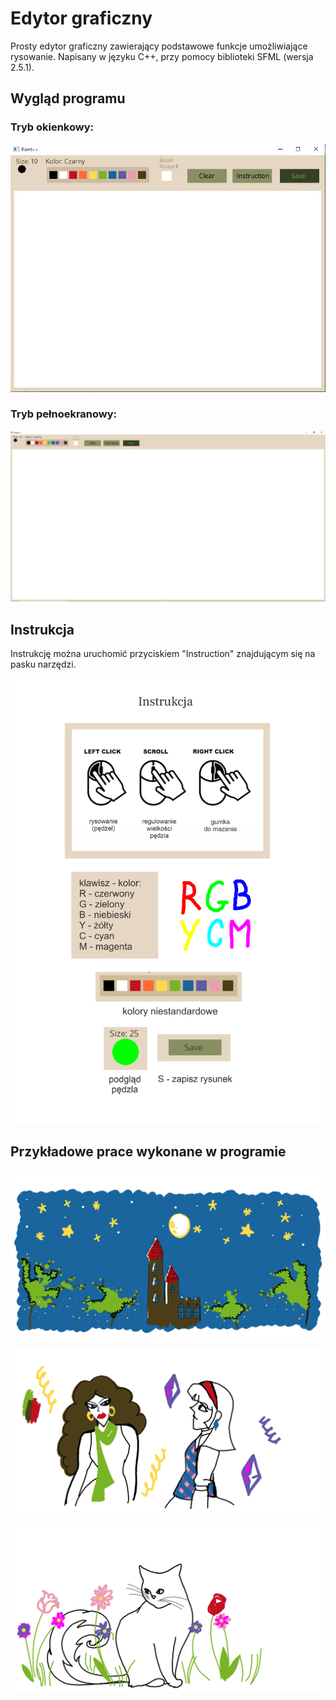 # Edytor graficzny

Prosty edytor graficzny zawierający podstawowe funkcje umożliwiające rysowanie.
Napisany w języku C++, przy pomocy biblioteki SFML (wersja 2.5.1).

## Wygląd programu

### Tryb okienkowy:
![Podgląd1](drawing_program/example/podglad_maly.JPG)

### Tryb pełnoekranowy:
![Podgląd2](drawing_program/example/podglad_duzy.JPG)

## Instrukcja

Instrukcję można uruchomić przyciskiem "Instruction" znajdującym się na pasku narzędzi.

![instruction](drawing_program/instrukcja.png)

## Przykładowe prace wykonane w programie

![przyklad1](drawing_program/example/przyklad_1.png)

![przyklad2](drawing_program/example/przyklad_2.png)

![przyklad3](drawing_program/example/przyklad_3.png)
